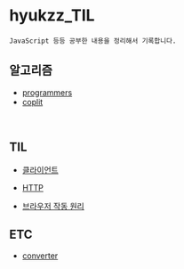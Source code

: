 # hyukzz_TIL

    JavaScript 등등 공부한 내용을 정리해서 기록합니다.

## 알고리즘

- [programmers](./programmers)
- [coplit](./coplit)

<br>

## TIL

- [클라이언트](./TIL/클라이언트/)

- [HTTP](./TIL/HTTP)

- [브라우저 작동 원리](./TIL/브라우저작동원리)

## ETC

- [converter](./ETC/converter)

  <br>
